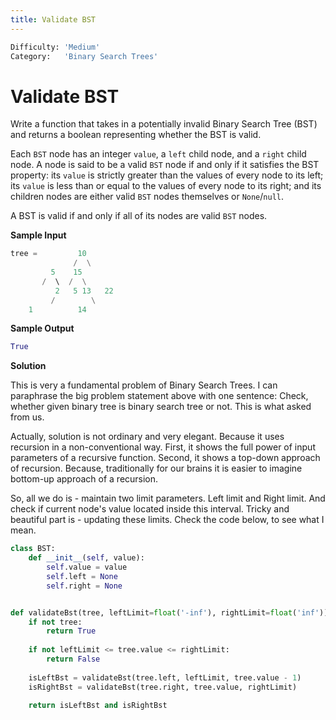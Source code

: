 ```yaml
---
title: Validate BST
---
```


```python
Difficulty: 'Medium'
Category:   'Binary Search Trees'
```
# Validate BST
Write a function that takes in a potentially invalid Binary Search Tree (BST) and returns a boolean representing whether the BST is valid.

Each `BST` node has an integer `value`, a `left` child node, and a `right` child node. A node is said to be a valid `BST` node if and only if it satisfies the BST property: its `value` is strictly greater than the values of every node to its left; its `value` is less than or equal to the values of every node to its right; and its children nodes are either valid `BST` nodes themselves or `None`/`null`.

A BST is valid if and only if all of its nodes are valid `BST` nodes.

**Sample Input**
```python
tree =         10
              /  \
	     5    15
	   /  \  /  \
          2   5 13   22
         /        \
	1          14
```

**Sample Output**
```python
True
```

**Solution**

This is very a fundamental problem of Binary Search Trees. I can paraphrase the big problem statement above with one sentence: Check, whether given binary tree is binary search tree or not. This is what asked from us.

Actually, solution is not ordinary and very elegant. Because it uses recursion in a non-conventional way. First, it shows the full power of input parameters of a recursive function. Second, it shows a top-down approach of recursion. Because, traditionally for our brains it is easier to imagine bottom-up approach of a recursion.

So, all we do is - maintain two limit parameters. Left limit and Right limit. And check if current node's value located inside this interval. Tricky and beautiful part is - updating these limits.  Check the code below, to see what I mean.
```python
class BST:
    def __init__(self, value):
        self.value = value
        self.left = None
        self.right = None


def validateBst(tree, leftLimit=float('-inf'), rightLimit=float('inf')):
    if not tree:
        return True
	
    if not leftLimit <= tree.value <= rightLimit:
        return False
	
    isLeftBst = validateBst(tree.left, leftLimit, tree.value - 1)
    isRightBst = validateBst(tree.right, tree.value, rightLimit)
	
    return isLeftBst and isRightBst
```
